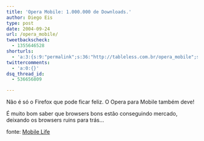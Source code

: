 ```yaml
---
title: 'Opera Mobile: 1.000.000 de Downloads.'
author: Diego Eis
type: post
date: 2004-09-24
url: /opera_mobile/
tweetbackscheck:
  - 1355646528
shorturls:
  - 'a:3:{s:9:"permalink";s:36:"http://tableless.com.br/opera_mobile";s:7:"tinyurl";s:26:"http://tinyurl.com/3u295ee";s:4:"isgd";s:19:"http://is.gd/UiJrqJ";}'
twittercomments:
  - 'a:0:{}'
dsq_thread_id:
  - 536656809

---
```

Não é só o Firefox que pode ficar feliz. O Opera para Mobile também deve!
              
É muito bom saber que browsers bons estão conseguindo mercado, deixando os browsers ruins para trás&#8230;
              
fonte: [Mobile Life][1]

 [1]: http://www.mobilelife.com.br/comenta.asp?post=216